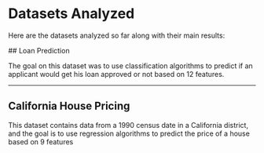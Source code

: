 # Datasets Analyzed

Here are the datasets analyzed so far along with their main results:
</hr></hr>
## Loan Prediction

The goal on this dataset was to use classification algorithms to predict if an applicant would get his loan approved or not based on 12 features.

<hr></hr>

## California House Pricing

This dataset contains data from a 1990 census date in a California district, and the goal is to use regression algorithms to predict the price of a house based on 9 features
